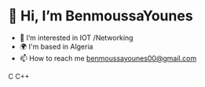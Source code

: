  # **👋 Hi, I’m BenmoussaYounes**
- 👀 I’m interested in IOT /Networking 
- 🌍 I'm based in Algeria
- 📫 How to reach me benmoussayounes00@gmail.com

<!---
BenmoussaYounes/BenmoussaYounes is a ✨ special ✨ repository because its `README.md` (this file) appears on your GitHub profile.
You can click the Preview link to take a look at your changes.
--->
C C++
